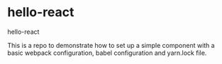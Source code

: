 # hello-react
hello-react

This is a repo to demonstrate how to set up a simple component with a basic webpack configuration, babel configuration and yarn.lock file.
